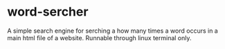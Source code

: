 # word-sercher
A simple search engine for serching a how many times a word occurs in a main html file of a website. Runnable through linux terminal only. 

